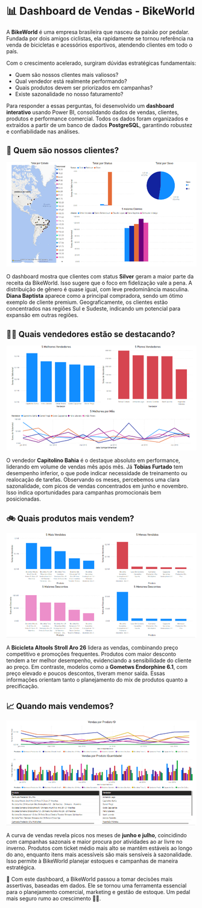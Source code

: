 <h1>📊 Dashboard de Vendas - BikeWorld</h1>

<p>A <strong>BikeWorld</strong> é uma empresa brasileira que nasceu da paixão por pedalar. Fundada por dois amigos ciclistas, ela rapidamente se tornou referência na venda de bicicletas e acessórios esportivos, atendendo clientes em todo o país.</p>

<p>Com o crescimento acelerado, surgiram dúvidas estratégicas fundamentais:</p>
<ul>
  <li>Quem são nossos clientes mais valiosos?</li>
  <li>Qual vendedor está realmente performando?</li>
  <li>Quais produtos devem ser priorizados em campanhas?</li>
  <li>Existe sazonalidade no nosso faturamento?</li>
</ul>

<p>Para responder a essas perguntas, foi desenvolvido um <strong>dashboard interativo</strong> usando Power BI, consolidando dados de vendas, clientes, produtos e performance comercial. Todos os dados foram organizados e extraídos a partir de um banco de dados <strong>PostgreSQL</strong>, garantindo robustez e confiabilidade nas análises.</p>

<section>
  <h2>👥 Quem são nossos clientes?</h2>
  <img src="./clientes.png" alt="Dashboard Clientes">
  <p>O dashboard mostra que clientes com status <strong>Silver</strong> geram a maior parte da receita da BikeWorld. Isso sugere que o foco em fidelização vale a pena. A distribuição de gênero é quase igual, com leve predominância masculina. <strong>Diana Baptista</strong> aparece como a principal compradora, sendo um ótimo exemplo de cliente premium. Geograficamente, os clientes estão concentrados nas regiões Sul e Sudeste, indicando um potencial para expansão em outras regiões.</p>
</section>

<section>
  <h2>🧑‍💼 Quais vendedores estão se destacando?</h2>
  <img src="./vendedores.png" alt="Dashboard Vendedores">
  <p>O vendedor <strong>Capitolino Bahia</strong> é o destaque absoluto em performance, liderando em volume de vendas mês após mês. Já <strong>Tobias Furtado</strong> tem desempenho inferior, o que pode indicar necessidade de treinamento ou realocação de tarefas. Observando os meses, percebemos uma clara sazonalidade, com picos de vendas concentrados em junho e novembro. Isso indica oportunidades para campanhas promocionais bem posicionadas.</p>
</section>

<section>
  <h2>🚲 Quais produtos mais vendem?</h2>
  <img src="./produtos.png" alt="Dashboard Produtos">
  <p>A <strong>Bicicleta Altools Stroll Aro 26</strong> lidera as vendas, combinando preço competitivo e promoções frequentes. Produtos com maior desconto tendem a ter melhor desempenho, evidenciando a sensibilidade do cliente ao preço. Em contraste, modelos como a <strong>Gometws Endorphine 6.1</strong>, com preço elevado e poucos descontos, tiveram menor saída. Essas informações orientam tanto o planejamento do mix de produtos quanto a precificação.</p>
</section>

<section>
  <h2>📈 Quando mais vendemos?</h2>
  <img src="./vendas.png" alt="Dashboard Vendas">
  <p>A curva de vendas revela picos nos meses de <strong>junho e julho</strong>, coincidindo com campanhas sazonais e maior procura por atividades ao ar livre no inverno. Produtos com ticket médio mais alto se mantêm estáveis ao longo do ano, enquanto itens mais acessíveis são mais sensíveis à sazonalidade. Isso permite à BikeWorld planejar estoques e campanhas de maneira estratégica.</p>
</section>

<p>📝 Com este dashboard, a BikeWorld passou a tomar decisões mais assertivas, baseadas em dados. Ele se tornou uma ferramenta essencial para o planejamento comercial, marketing e gestão de estoque. Um pedal mais seguro rumo ao crescimento 🚴‍♂️.</p>
</body>
</html>
